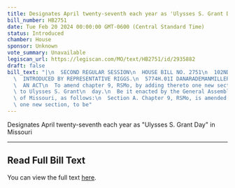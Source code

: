 ```yaml
---
title: Designates April twenty-seventh each year as 'Ulysses S. Grant Day' in Missouri
bill_number: HB2751
date: Tue Feb 20 2024 00:00:00 GMT-0600 (Central Standard Time)
status: Introduced
chamber: House
sponsor: Unknown
vote_summary: Unavailable
legiscan_url: https://legiscan.com/MO/text/HB2751/id/2935882
draft: false
bill_text: "|\n  SECOND REGULAR SESSION\n  HOUSE BILL NO. 2751\n  102ND GENERAL ASSEMBLY\n\
  \  INTRODUCED BY REPRESENTATIVE RIGGS.\n  5774H.01I DANARADEMANMILLER,ChiefClerk\n\
  \  AN ACT\n  To amend chapter 9, RSMo, by adding thereto one new section relating\
  \ to Ulysses S. Grant\n  day.\n  Be it enacted by the General Assembly of the state\
  \ of Missouri, as follows:\n  Section A. Chapter 9, RSMo, is amended by adding thereto\
  \ one new section, to be"
---
```

Designates April twenty-seventh each year as "Ulysses S. Grant Day" in Missouri

---

## Read Full Bill Text

You can view the full text [here](https://legiscan.com/MO/text/HB2751/id/2935882).
